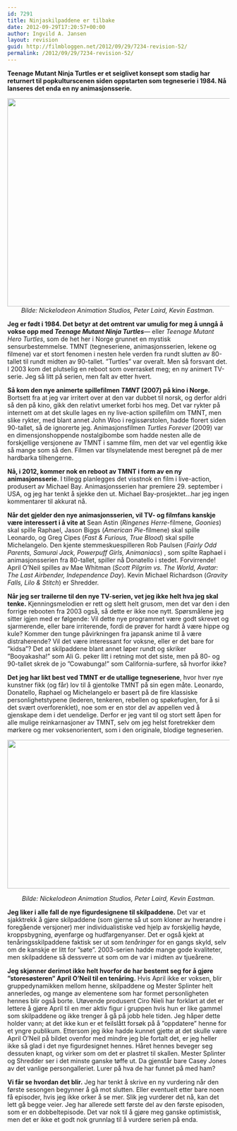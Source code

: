 ```yaml
---
id: 7291
title: Ninjaskilpaddene er tilbake
date: 2012-09-29T17:20:57+00:00
author: Ingvild A. Jansen
layout: revision
guid: http://filmbloggen.net/2012/09/29/7234-revision-52/
permalink: /2012/09/29/7234-revision-52/
---
```

**Teenage Mutant Ninja Turtles er et seiglivet konsept som stadig har returnert til popkulturscenen siden oppstarten som tegneserie i 1984. Nå lanseres det enda en ny animasjonsserie.**

<p style="text-align: center">
  <a href="http://filmbloggen.net/?attachment_id=7235" rel="attachment wp-att-7235"><img class="aligncenter size-large wp-image-7235" src="http://filmbloggen.net/wp-content/uploads//2012/09/teenage-mutant-ninja-turtles-2012-620x472.jpg" alt="" width="620" height="472" /></a><em>Bilde: Nickelodeon Animation Studios, Peter Laird, Kevin Eastman. </em>
</p>

**Jeg er født i 1984. Det betyr at det omtrent var umulig for meg å unngå å vokse opp med _Teenage Mutant Ninja Turtles_**— eller _Teenage Mutant Hero Turtles_, som de het her i Norge grunnet en mystisk sensurbestemmelse. TMNT (tegneseriene, animasjonsserien, lekene og filmene) var et stort fenomen i nesten hele verden fra rundt slutten av 80-tallet til rundt midten av 90-tallet. ”Turtles” var overalt. Men så forsvant det. I 2003 kom det plutselig en reboot som overrasket meg; en ny animert TV-serie. Jeg så litt på serien, men falt av etter hvert.

**Så kom den nye animerte spillefilmen _TMNT_ (2007) på kino i Norge.** Bortsett fra at jeg var irritert over at den var dubbet til norsk, og derfor aldri så den på kino, gikk den relativt umerket forbi hos meg. Det var rykter på internett om at det skulle lages en ny live-action spillefilm om TMNT, men slike rykter, med blant annet John Woo i regissørstolen, hadde florert siden 90-tallet, så de ignorerte jeg. Animasjonsfilmen _Turtles Forever_ (2009) var en dimensjonshoppende nostalgibombe som hadde nesten alle de forskjellige versjonene av TMNT i samme film, men det var vel egentlig ikke så mange som så den. Filmen var tilsynelatende mest beregnet på de mer hardbarka tilhengerne.

**Nå, i 2012, kommer nok en reboot av TMNT i form av en ny animasjonsserie**. I tillegg planlegges det visstnok en film i live-action, produsert av Michael Bay. Animasjonsserien har premiere 29. september i USA, og jeg har tenkt å sjekke den ut. Michael Bay-prosjektet…har jeg ingen kommentarer til akkurat nå.

<div class="video-shortcode">
</div>

**Når det gjelder den nye animasjonsserien, vil TV- og filmfans kanskje være interessert i å vite at** Sean Astin (_Ringenes Herre_-filmene, _Goonies_) skal spille Raphael, Jason Biggs (_American Pie_-filmene) skal spille Leonardo, og Greg Cipes (_Fast & Furious, True Blood_) skal spille Michelangelo. Den kjente stemmeskuespilleren Rob Paulsen (_Fairly Odd Parents, Samurai Jack, Powerpuff Girls, Animaniacs_) , som spilte Raphael i animasjonsserien fra 80-tallet, spiller nå Donatello i stedet. Forvirrende! April O’Neil spilles av Mae Whitman (_Scott Pilgrim vs. The World, Avatar: The Last Airbender, Independence Day_). Kevin Michael Richardson (_Gravity Falls, Lilo & Stitch_) er Shredder.

**Når jeg ser trailerne til den nye TV-serien, vet jeg ikke helt hva jeg skal tenke.** Kjenningsmelodien er rett og slett helt grusom, men det var den i den forrige rebooten fra 2003 også, så dette er ikke noe nytt. Spørsmålene jeg sitter igjen med er følgende: Vil dette nye programmet være godt skrevet og sjarmerende, eller bare irriterende, fordi de prøver for hardt å være hippe og kule? Kommer den tunge påvirkningen fra japansk anime til å være distraherende? Vil det være interessant for voksne, eller er det bare for ”kidsa”? Det at skilpaddene blant annet løper rundt og skriker ”Booyakasha!” som Ali G. peker litt i retning mot det siste, men på 80- og 90-tallet skrek de jo ”Cowabunga!” som California-surfere, så hvorfor ikke?

**Det jeg har likt best ved TMNT er de utallige tegneseriene**, hvor hver nye kunstner fikk (og får) lov til å gjentolke TMNT på sin egen måte. Leonardo, Donatello, Raphael og Michelangelo er basert på de fire klassiske personlighetstypene (lederen, tenkeren, rebellen og spøkefuglen, for å si det svært overforenklet), noe som er en stor del av appellen ved å gjenskape dem i det uendelige. Derfor er jeg vant til og stort sett åpen for alle mulige reinkarnasjoner av TMNT, selv om jeg helst foretrekker dem mørkere og mer voksenorientert, som i den originale, blodige tegneserien.

<a href="http://filmbloggen.net/?attachment_id=7236" rel="attachment wp-att-7236"><img src="http://filmbloggen.net/wp-content/uploads//2012/09/Teenage-Mutant-Ninja-Turtles-620x337.jpg" alt="" width="620" height="337" /></a>

<p style="text-align: center">
   <em>Bilde: Nickelodeon Animation Studios, Peter Laird, Kevin Eastman. </em>
</p>

**Jeg liker i alle fall de nye figurdesignene til skilpaddene.** Det var et sjakktrekk å gjøre skilpaddene (som gjerne så ut som kloner av hverandre i foregående versjoner) mer individualistiske ved hjelp av forskjellig høyde, kroppsbygning, øyenfarge og hudfargenyanser. Det er også kjekt at tenåringsskilpaddene faktisk ser ut som _tenåringer_ for en gangs skyld, selv om de kanskje er litt for ”søte”. 2003-serien hadde mange gode kvaliteter, men skilpaddene så dessverre ut som om de var i midten av tjueårene.

<p style="text-align: left">
  <strong>Jeg skjønner derimot ikke helt hvorfor de har bestemt seg for å gjøre ”storesøsteren” April O’Neil til en tenåring.</strong> Hvis April ikke er voksen, blir gruppedynamikken mellom henne, skilpaddene og Mester Splinter helt annerledes, og mange av elementene som har formet personligheten hennes blir også borte. Utøvende produsent Ciro Nieli har forklart at det er lettere å gjøre April til en mer aktiv figur i gruppen hvis hun er like gammel som skilpaddene og ikke trenger å gå på jobb hele tiden. Jeg håper dette holder vann; at det ikke kun er et feilslått forsøk på å ”oppdatere” henne for et yngre publikum. Ettersom jeg ikke hadde kunnet gjette at det skulle være April O’Neil på bildet ovenfor med mindre jeg ble fortalt det, er jeg heller ikke så glad i det nye figurdesignet hennes. Håret hennes beveger seg dessuten knapt, og virker som om det er plastret til skallen. Mester Splinter og Shredder ser i det minste ganske tøffe ut. Da gjenstår bare Casey Jones av det vanlige persongalleriet. Lurer på hva de har funnet på med ham?
</p>

**Vi får se hvordan det blir.** Jeg har tenkt å skrive en ny vurdering når den første sesongen begynner å gå mot slutten. Eller eventuelt etter bare noen få episoder, hvis jeg ikke orker å se mer. Slik jeg vurderer det nå, kan det lett gå begge veier. Jeg har allerede sett første del av den første episoden, som er en dobbeltepisode. Det var nok til å gjøre meg ganske optimistisk, men det er ikke et godt nok grunnlag til å vurdere serien på enda.

<div class="video-shortcode">
</div>